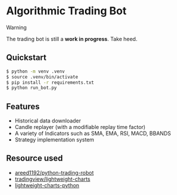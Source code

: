 # Algorithmic Trading Bot

> [!WARNING]
> The trading bot is still a **work in progress**. Take heed.

## Quickstart
```bash
$ python -m venv .venv
$ source .venv/bin/activate
$ pip install -r requirements.txt
$ python run_bot.py
```

## Features
- Historical data downloader
- Candle replayer (with a modifiable replay time factor)
- A variety of Indicators such as SMA, EMA, RSI, MACD, BBANDS
- Strategy implementation system

## Resource used
- [areed1192/python-trading-robot](https://github.com/areed1192/python-trading-robot.git)
- [tradingview/lightweight-charts](https://github.com/tradingview/lightweight-charts.git)
- [lightweight-charts-python](https://github.com/louisnw01/lightweight-charts-python.git)
